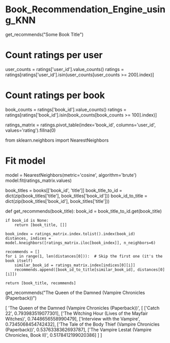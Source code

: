# Book_Recommendation_Engine_using_KNN

get_recommends("Some Book Title")


# Count ratings per user
user_counts = ratings['user_id'].value_counts()
ratings = ratings[ratings['user_id'].isin(user_counts[user_counts >= 200].index)]

# Count ratings per book
book_counts = ratings['book_id'].value_counts()
ratings = ratings[ratings['book_id'].isin(book_counts[book_counts >= 100].index)]


ratings_matrix = ratings.pivot_table(index='book_id', columns='user_id', values='rating').fillna(0)


from sklearn.neighbors import NearestNeighbors

# Fit model
model = NearestNeighbors(metric='cosine', algorithm='brute')
model.fit(ratings_matrix.values)


book_titles = books[['book_id', 'title']]
book_title_to_id = dict(zip(book_titles['title'], book_titles['book_id']))
book_id_to_title = dict(zip(book_titles['book_id'], book_titles['title']))


def get_recommends(book_title):
    book_id = book_title_to_id.get(book_title)

    if book_id is None:
        return [book_title, []]

    book_index = ratings_matrix.index.tolist().index(book_id)
    distances, indices = model.kneighbors([ratings_matrix.iloc[book_index]], n_neighbors=6)

    recommends = []
    for i in range(1, len(distances[0])):  # Skip the first one (it's the book itself)
        similar_book_id = ratings_matrix.index[indices[0][i]]
        recommends.append([book_id_to_title[similar_book_id], distances[0][i]])

    return [book_title, recommends]


get_recommends("The Queen of the Damned (Vampire Chronicles (Paperback))")


[
  'The Queen of the Damned (Vampire Chronicles (Paperback))',
  [
    ['Catch 22', 0.793983519077301], 
    ['The Witching Hour (Lives of the Mayfair Witches)', 0.7448656558990479], 
    ['Interview with the Vampire', 0.7345068454742432],
    ['The Tale of the Body Thief (Vampire Chronicles (Paperback))', 0.5376338362693787],
    ['The Vampire Lestat (Vampire Chronicles, Book II)', 0.5178412199020386]
  ]
]


